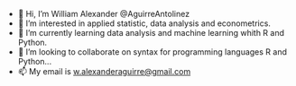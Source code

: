 - 👋 Hi, I’m William Alexander @AguirreAntolinez
- 👀 I’m interested in applied statistic, data analysis and econometrics.
- 🌱 I’m currently learning data analysis and machine learning whith R and Python.
- 💞️ I’m looking to collaborate on syntax for programming languages R and Python...
- 📫 My email is w.alexanderaguirre@gmail.com  

<!---
AguirreAntolinez/AguirreAntolinez is a ✨ special ✨ repository because its `README.md` (this file) appears on your GitHub profile.
You can click the Preview link to take a look at your changes.
--->
